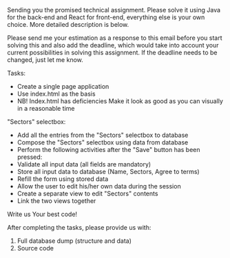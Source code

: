 Sending you the promised technical assignment. Please solve it using Java for
the back-end and React for front-end, everything else is your own choice.
More detailed description is below.

Please send me your estimation as a response to this email before you start
solving this and also add the deadline, which would take into account your
current possibilities in solving this assignment. If the deadline needs to be
changed, just let me know.

Tasks:

* Create a single page application
* Use index.html as the basis
* NB! Index.html has deficiencies
Make it look as good as you can visually in a reasonable time

"Sectors" selectbox:
* Add all the entries from the "Sectors" selectbox to database
* Compose the "Sectors" selectbox using data from database
* Perform the following activities after the "Save" button has been pressed: 
* Validate all input data (all fields are mandatory)
* Store all input data to database (Name, Sectors, Agree to terms)
* Refill the form using stored data 
* Allow the user to edit his/her own data during the session
* Create a separate view to edit "Sectors" contents
* Link the two views together

Write us Your best code!

After completing the tasks, please provide us with:
1. Full database dump (structure and data)
2. Source code
